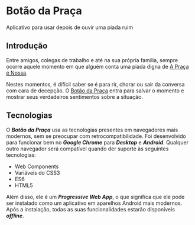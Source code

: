 # Botão da Praça
Aplicativo para usar depois de ouvir uma piada ruim

## Introdução
Entre amigos, colegas de trabalho e até na sua própria família, sempre ocorre aquele momento em que alguém conta uma piada digna 
de [A Praça é Nossa](http://www.sbt.com.br/apracaenossa/).

Nestes momentos, é difícil saber se é para rir, chorar ou sair da conversa com cara de decepção. 
O [Botão da Praça](http://brunocalou.github.io/botao-da-praca) entra para salvar o momento e mostrar seus verdadeiros sentimentos 
sobre a situação.

## Tecnologias
O ***Botão da Praça*** usa as tecnologias presentes em navegadores mais modernos, sem se preocupar com retrocompatibilidade.
Foi desenvolvido para funcionar bem no ***Google Chrome*** para ***Desktop*** e ***Android***.
Qualquer outro navegador será compatível quando der suporte às seguintes tecnologias:
- Web Components
- Variáveis do CSS3
- ES6
- HTML5

Além disso, ele é um ***Progressive Web App***, o que significa que ele pode ser instalado como um aplicativo em aparelhos 
Android mais modernos. Após a instalação, todas as suas funcionalidades estarão disponíveis ***offline***.
